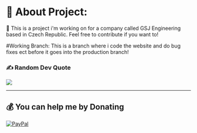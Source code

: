 # 💫 About Project:
🔭 This is a project i'm working on for a company called GSJ Engineering based in Czech Republic. Feel free to contribute if you want to!

#Working Branch:
This is a branch where i code the website and do bug fixes ect before it goes into the production branch!

### ✍️ Random Dev Quote
![](https://quotes-github-readme.vercel.app/api?type=horizontal&theme=radical)

---
## 💰 You can help me by Donating
[![PayPal](https://img.shields.io/badge/PayPal-00457C?style=for-the-badge&logo=paypal&logoColor=white)](https://paypal.me/johny90200) 
